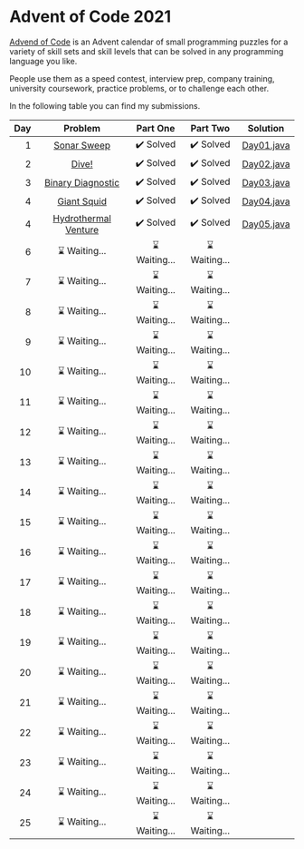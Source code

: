 # Advent of Code 2021
[Advend of Code](https://adventofcode.com/2021) is an Advent calendar of small programming puzzles for a variety of skill sets and skill levels that can be solved in any programming language you like. 

People use them as a speed contest, interview prep, company training, university coursework, practice problems, or to challenge each other.

In the following table you can find my submissions.

| Day | Problem  |  Part One |  Part Two |  Solution  |
| --: |   :-:    |    :-:    |    :-:    |    :-:     |
|  1  | [Sonar Sweep](https://adventofcode.com/2021/day/1)          | :heavy_check_mark: Solved | :heavy_check_mark: Solved  |  [Day01.java](src/main/java/it/frascu/adventofcode/Day01.java)  |
|  2  | [Dive!](https://adventofcode.com/2021/day/2)                | :heavy_check_mark: Solved | :heavy_check_mark: Solved  |  [Day02.java](src/main/java/it/frascu/adventofcode/Day02.java)  |
|  3  | [Binary Diagnostic](https://adventofcode.com/2021/day/3)    | :heavy_check_mark: Solved | :heavy_check_mark: Solved  |  [Day03.java](src/main/java/it/frascu/adventofcode/Day03.java)  |
|  4  | [Giant Squid](https://adventofcode.com/2021/day/4)          | :heavy_check_mark: Solved | :heavy_check_mark: Solved  |  [Day04.java](src/main/java/it/frascu/adventofcode/Day04.java)  |
|  4  | [Hydrothermal Venture](https://adventofcode.com/2021/day/5) | :heavy_check_mark: Solved | :heavy_check_mark: Solved  |  [Day05.java](src/main/java/it/frascu/adventofcode/Day05.java)  |
|  6  | :hourglass: Waiting...       | :hourglass: Waiting...    | :hourglass: Waiting...     |    |
|  7  | :hourglass: Waiting...       | :hourglass: Waiting...    | :hourglass: Waiting...     |    |
|  8  | :hourglass: Waiting...       | :hourglass: Waiting...    | :hourglass: Waiting...     |    |
|  9  | :hourglass: Waiting...       | :hourglass: Waiting...    | :hourglass: Waiting...     |    |
| 10  | :hourglass: Waiting...       | :hourglass: Waiting...    | :hourglass: Waiting...     |    |
| 11  | :hourglass: Waiting...       | :hourglass: Waiting...    | :hourglass: Waiting...     |    |
| 12  | :hourglass: Waiting...       | :hourglass: Waiting...    | :hourglass: Waiting...     |    |
| 13  | :hourglass: Waiting...       | :hourglass: Waiting...    | :hourglass: Waiting...     |    |
| 14  | :hourglass: Waiting...       | :hourglass: Waiting...    | :hourglass: Waiting...     |    |
| 15  | :hourglass: Waiting...       | :hourglass: Waiting...    | :hourglass: Waiting...     |    |
| 16  | :hourglass: Waiting...       | :hourglass: Waiting...    | :hourglass: Waiting...     |    |
| 17  | :hourglass: Waiting...       | :hourglass: Waiting...    | :hourglass: Waiting...     |    |
| 18  | :hourglass: Waiting...       | :hourglass: Waiting...    | :hourglass: Waiting...     |    |
| 19  | :hourglass: Waiting...       | :hourglass: Waiting...    | :hourglass: Waiting...     |    |
| 20  | :hourglass: Waiting...       | :hourglass: Waiting...    | :hourglass: Waiting...     |    |
| 21  | :hourglass: Waiting...       | :hourglass: Waiting...    | :hourglass: Waiting...     |    |
| 22  | :hourglass: Waiting...       | :hourglass: Waiting...    | :hourglass: Waiting...     |    |
| 23  | :hourglass: Waiting...       | :hourglass: Waiting...    | :hourglass: Waiting...     |    |
| 24  | :hourglass: Waiting...       | :hourglass: Waiting...    | :hourglass: Waiting...     |    |
| 25  | :hourglass: Waiting...       | :hourglass: Waiting...    | :hourglass: Waiting...     |    |
